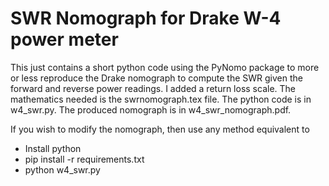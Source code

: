# SWR Nomograph for Drake W-4 power meter

This just contains a short python code using the PyNomo package to
more or less reproduce the Drake nomograph to compute the SWR given
the forward and reverse power readings. I added a return loss scale.
The mathematics needed is the swrnomograph.tex file. The python
code is in w4_swr.py. The produced nomograph is in w4_swr_nomograph.pdf.

If you wish to modify the nomograph, then use any method equivalent to
- Install python
- pip install -r requirements.txt
- python w4_swr.py
